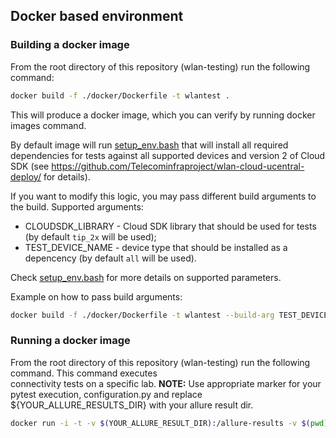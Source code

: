 ## Docker based environment

### Building a docker image

From the root directory of this repository (wlan-testing) run the following command:

```bash
docker build -f ./docker/Dockerfile -t wlantest .
```

This will produce a docker image, which you can verify by running docker images command.

By default image will run [setup_env.bash](../setup_env.bash) that will install all required dependencies for tests against all supported devices and version 2 of Cloud SDK (see https://github.com/Telecominfraproject/wlan-cloud-ucentral-deploy/ for details).

If you want to modify this logic, you may pass different build arguments to the build. Supported arguments:

- CLOUDSDK_LIBRARY - Cloud SDK library that should be used for tests (by default `tip_2x` will be used);
- TEST_DEVICE_NAME - device type that should be installed as a depencency (by default `all` will be used).

Check [setup_env.bash](../setup_env.bash) for more details on supported parameters.

Example on how to pass build arguments:

```bash
docker build -f ./docker/Dockerfile -t wlantest --build-arg TEST_DEVICE_NAME=lanforge .
```

### Running a docker image

From the root directory of this repository (wlan-testing) run the following command. This command executes  
connectivity tests on a specific lab. **NOTE:** Use appropriate marker for your pytest execution, 
configuration.py and replace ${YOUR_ALLURE_RESULTS_DIR} with your allure result dir.

```bash
docker run -i -t -v $(YOUR_ALLURE_RESULT_DIR):/allure-results -v $(pwd)/configuration.py:/wlan-testing/configuration.py wlantest -c "cd tests; pytest -s -vvv --testbed=basic-02 -m client_connectivity_test --skip-testrail --alluredir=/allure-result"
```
